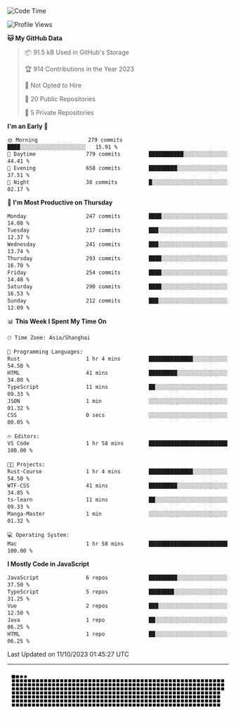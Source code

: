<!--
<picture>
  <source
    srcset="https://github-readme-stats.vercel.app/api?username=kevinxft&show_icons=true&theme=dark"
    media="(prefers-color-scheme: dark)"
  />
  <source
    srcset="https://github-readme-stats.vercel.app/api?username=kevinxft&show_icons=true"
    media="(prefers-color-scheme: light), (prefers-color-scheme: no-preference)"
  />
  <img src="https://github-readme-stats.vercel.app/api?username=kevinxft&show_icons=true" />
</picture>
-->

<!--START_SECTION:waka-->
![Code Time](http://img.shields.io/badge/Code%20Time-1%2C260%20hrs%2043%20mins-blue)

![Profile Views](http://img.shields.io/badge/Profile%20Views-5-blue)

**🐱 My GitHub Data** 

> 📦 91.5 kB Used in GitHub's Storage 
 > 
> 🏆 914 Contributions in the Year 2023
 > 
> 🚫 Not Opted to Hire
 > 
> 📜 20 Public Repositories 
 > 
> 🔑 5 Private Repositories 
 > 
**I'm an Early 🐤** 

```text
🌞 Morning                279 commits         ████░░░░░░░░░░░░░░░░░░░░░   15.91 % 
🌆 Daytime                779 commits         ███████████░░░░░░░░░░░░░░   44.41 % 
🌃 Evening                658 commits         █████████░░░░░░░░░░░░░░░░   37.51 % 
🌙 Night                  38 commits          █░░░░░░░░░░░░░░░░░░░░░░░░   02.17 % 
```
📅 **I'm Most Productive on Thursday** 

```text
Monday                   247 commits         ████░░░░░░░░░░░░░░░░░░░░░   14.08 % 
Tuesday                  217 commits         ███░░░░░░░░░░░░░░░░░░░░░░   12.37 % 
Wednesday                241 commits         ███░░░░░░░░░░░░░░░░░░░░░░   13.74 % 
Thursday                 293 commits         ████░░░░░░░░░░░░░░░░░░░░░   16.70 % 
Friday                   254 commits         ████░░░░░░░░░░░░░░░░░░░░░   14.48 % 
Saturday                 290 commits         ████░░░░░░░░░░░░░░░░░░░░░   16.53 % 
Sunday                   212 commits         ███░░░░░░░░░░░░░░░░░░░░░░   12.09 % 
```


📊 **This Week I Spent My Time On** 

```text
🕑︎ Time Zone: Asia/Shanghai

💬 Programming Languages: 
Rust                     1 hr 4 mins         ██████████████░░░░░░░░░░░   54.50 % 
HTML                     41 mins             █████████░░░░░░░░░░░░░░░░   34.80 % 
TypeScript               11 mins             ██░░░░░░░░░░░░░░░░░░░░░░░   09.33 % 
JSON                     1 min               ░░░░░░░░░░░░░░░░░░░░░░░░░   01.32 % 
CSS                      0 secs              ░░░░░░░░░░░░░░░░░░░░░░░░░   00.05 % 

🔥 Editors: 
VS Code                  1 hr 58 mins        █████████████████████████   100.00 % 

🐱‍💻 Projects: 
Rust-Course              1 hr 4 mins         ██████████████░░░░░░░░░░░   54.50 % 
WTF-CSS                  41 mins             █████████░░░░░░░░░░░░░░░░   34.85 % 
ts-learn                 11 mins             ██░░░░░░░░░░░░░░░░░░░░░░░   09.33 % 
Manga-Master             1 min               ░░░░░░░░░░░░░░░░░░░░░░░░░   01.32 % 

💻 Operating System: 
Mac                      1 hr 58 mins        █████████████████████████   100.00 % 
```

**I Mostly Code in JavaScript** 

```text
JavaScript               6 repos             █████████░░░░░░░░░░░░░░░░   37.50 % 
TypeScript               5 repos             ████████░░░░░░░░░░░░░░░░░   31.25 % 
Vue                      2 repos             ███░░░░░░░░░░░░░░░░░░░░░░   12.50 % 
Java                     1 repo              ██░░░░░░░░░░░░░░░░░░░░░░░   06.25 % 
HTML                     1 repo              ██░░░░░░░░░░░░░░░░░░░░░░░   06.25 % 
```




 Last Updated on 11/10/2023 01:45:27 UTC
<!--END_SECTION:waka-->

---

<picture>
  <source media="(prefers-color-scheme: dark)" srcset="https://raw.githubusercontent.com/kevinxft/kevinxft/output/github-contribution-grid-snake-dark.svg">
  <source media="(prefers-color-scheme: light)" srcset="https://raw.githubusercontent.com/kevinxft/kevinxft/output/github-contribution-grid-snake.svg">
  <img alt="github contribution grid snake animation" src="https://raw.githubusercontent.com/kevinxft/kevinxft/output/github-contribution-grid-snake.svg">
</picture>